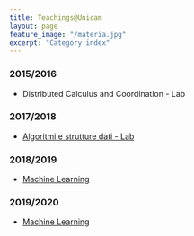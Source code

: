 ```yaml
---
title: Teachings@Unicam
layout: page
feature_image: "/materia.jpg" 
excerpt: "Category index"
---
```



### 2015/2016
- Distributed Calculus and Coordination - Lab

### 2017/2018
- [Algoritmi e strutture dati - Lab](http://didattica.cs.unicam.it/doku.php?id=didattica:triennale:asd:ay_1718:lab)
  
### 2018/2019   
- [Machine Learning](http://didattica.cs.unicam.it/doku.php?id=didattica:magistrale:ml:ay_1819:main)

### 2019/2020
- [Machine Learning](http://didattica.cs.unicam.it/doku.php?id=didattica:magistrale:ml:ay_1920:main)



<!-- <body>
<footer>
  <a href="#indice">Torna all'indice</a>
</footer>
<section>
  Picture: Materia
  by Umberto Boccioni
<section>
<footer>
  <a href="#indice">Torna all'indice</a>
</footer>
</body>
-->
